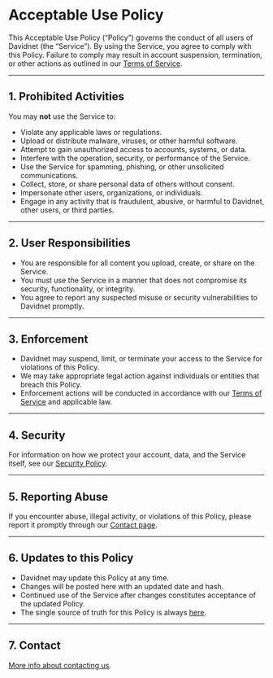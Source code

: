 # Acceptable Use Policy

This Acceptable Use Policy (“Policy”) governs the conduct of all users of Davidnet (the “Service”). By using the Service, you agree to comply with this Policy. Failure to comply may result in account suspension, termination, or other actions as outlined in our [Terms of Service](/legal/terms_of_service).

---

## 1. Prohibited Activities

You may **not** use the Service to:

- Violate any applicable laws or regulations.  
- Upload or distribute malware, viruses, or other harmful software.  
- Attempt to gain unauthorized access to accounts, systems, or data.  
- Interfere with the operation, security, or performance of the Service.  
- Use the Service for spamming, phishing, or other unsolicited communications.  
- Collect, store, or share personal data of others without consent.  
- Impersonate other users, organizations, or individuals.  
- Engage in any activity that is fraudulent, abusive, or harmful to Davidnet, other users, or third parties.

---

## 2. User Responsibilities

- You are responsible for all content you upload, create, or share on the Service.  
- You must use the Service in a manner that does not compromise its security, functionality, or integrity.  
- You agree to report any suspected misuse or security vulnerabilities to Davidnet promptly.

---

## 3. Enforcement

- Davidnet may suspend, limit, or terminate your access to the Service for violations of this Policy.  
- We may take appropriate legal action against individuals or entities that breach this Policy.  
- Enforcement actions will be conducted in accordance with our [Terms of Service](https://davidnet.net/legal/terms_of_service) and applicable law.

---

## 4. Security

For information on how we protect your account, data, and the Service itself, see our [Security Policy](https://davidnet.net/legal/security_policy).

---

## 5. Reporting Abuse

If you encounter abuse, illegal activity, or violations of this Policy, please report it promptly through our [Contact page](https://davidnet.net/help).

---

## 6. Updates to this Policy

- Davidnet may update this Policy at any time.  
- Changes will be posted here with an updated date and hash.  
- Continued use of the Service after changes constitutes acceptance of the updated Policy.  
- The single source of truth for this Policy is always [here](https://davidnet.net/legal).

---

## 7. Contact

[More info about contacting us](https://davidnet.net/help).
